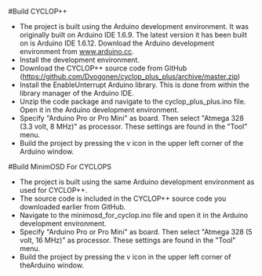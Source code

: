 #Build CYCLOP++
- The project is built using the Arduino development environment.
It was originally built on Arduino IDE 1.6.9. The latest version it has been built on is Arduino IDE 1.6.12. Download the Arduino development environment from www.arduino.cc.
- Install the development environment.
- Download the CYCLOP++ source code from GitHub (https://github.com/Dvogonen/cyclop_plus_plus/archive/master.zip)
- Install the EnableUnterrupt Arduino library. This is done from within the library manager of the Arduino IDE. 
- Unzip the code package and navigate to the cyclop_plus_plus.ino file. Open it in the Arduino development environment.
- Specify "Arduino Pro or Pro Mini" as board. Then select "Atmega 328 (3.3 volt, 8 MHz)" as processor. These settings are found in the "Tool" menu.
- Build the project by pressing the v icon in the upper left corner of the Arduino window.

#Build MinimOSD For CYCLOPS
- The project is built using the same Arduino development environment as used for CYCLOP++.
- The source code is included in the CYCLOP++ source code you downloaded earlier from GitHub.
- Navigate to the minimosd_for_cyclop.ino file and open it in the Arduino development environment.
- Specify "Arduino Pro or Pro Mini" as board. Then select "Atmega 328 (5 volt,  16 MHz)" as processor. These settings are found in the "Tool" menu.
- Build the project by pressing the v icon in the upper left corner of theArduino window.
